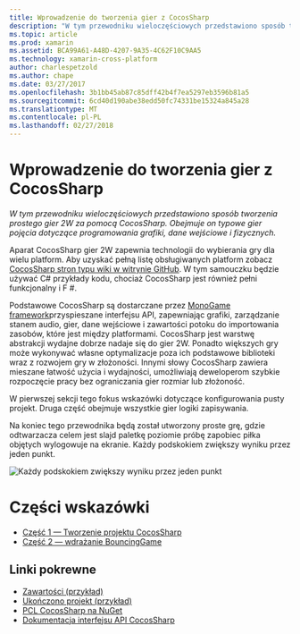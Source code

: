 ```yaml
---
title: Wprowadzenie do tworzenia gier z CocosSharp
description: "W tym przewodniku wieloczęściowych przedstawiono sposób tworzenia prostego gier 2W za pomocą CocosSharp. Obejmuje on typowe gier pojęcia dotyczące programowania grafiki, dane wejściowe i fizycznych."
ms.topic: article
ms.prod: xamarin
ms.assetid: BCA99A61-A48D-4207-9A35-4C62F10C9AA5
ms.technology: xamarin-cross-platform
author: charlespetzold
ms.author: chape
ms.date: 03/27/2017
ms.openlocfilehash: 3b1bb45ab87c85dff42b4f7ea5297eb3596b81a5
ms.sourcegitcommit: 6cd40d190abe38edd50fc74331be15324a845a28
ms.translationtype: MT
ms.contentlocale: pl-PL
ms.lasthandoff: 02/27/2018
---
```

# <a name="introduction-to-game-development-with-cocossharp"></a>Wprowadzenie do tworzenia gier z CocosSharp

_W tym przewodniku wieloczęściowych przedstawiono sposób tworzenia prostego gier 2W za pomocą CocosSharp. Obejmuje on typowe gier pojęcia dotyczące programowania grafiki, dane wejściowe i fizycznych._

Aparat CocosSharp gier 2W zapewnia technologii do wybierania gry dla wielu platform. Aby uzyskać pełną listę obsługiwanych platform zobacz [CocosSharp stron typu wiki w witrynie GitHub](https://github.com/mono/CocosSharp/wiki). W tym samouczku będzie używać C# przykłady kodu, chociaż CocosSharp jest również pełni funkcjonalny i F #.

Podstawowe CocosSharp są dostarczane przez [MonoGame framework](http://www.monogame.net/)przyspieszane interfejsu API, zapewniając grafiki, zarządzanie stanem audio, gier, dane wejściowe i zawartości potoku do importowania zasobów, które jest między platformami. CocosSharp jest warstwę abstrakcji wydajne dobrze nadaje się do gier 2W. Ponadto większych gry może wykonywać własne optymalizacje poza ich podstawowe biblioteki wraz z rozwojem gry w złożoności. Innymi słowy CocosSharp zawiera mieszane łatwość użycia i wydajności, umożliwiają deweloperom szybkie rozpoczęcie pracy bez ograniczania gier rozmiar lub złożoność.

W pierwszej sekcji tego fokus wskazówki dotyczące konfigurowania pusty projekt.  Druga część obejmuje wszystkie gier logiki zapisywania. 

Na koniec tego przewodnika będą został utworzony proste grę, gdzie odtwarzacza celem jest slajd paletkę poziomie próbę zapobiec piłka objętych wylogowuje na ekranie. Każdy podskokiem zwiększy wyniku przez jeden punkt.

![](images/image1.png "Każdy podskokiem zwiększy wyniku przez jeden punkt")

# <a name="walkthrough-parts"></a>Części wskazówki

* [Część 1 — Tworzenie projektu CocosSharp](~/graphics-games/cocossharp/first-game/part1.md)
* [Część 2 — wdrażanie BouncingGame](~/graphics-games/cocossharp/first-game/part2.md)

## <a name="related-links"></a>Linki pokrewne

- [Zawartości (przykład)](https://github.com/xamarin/mobile-samples/blob/master/BouncingGame/Resources/Content.zip?raw=true)
- [Ukończono projekt (przykład)](https://developer.xamarin.com/samples/mobile/BouncingGame/)
- [PCL CocosSharp na NuGet](http://www.nuget.org/packages/CocosSharp.PCL.Shared/)
- [Dokumentacja interfejsu API CocosSharp](http://developer.xamarin.comhttps://developer.xamarin.com/api/namespace/CocosSharp/)
